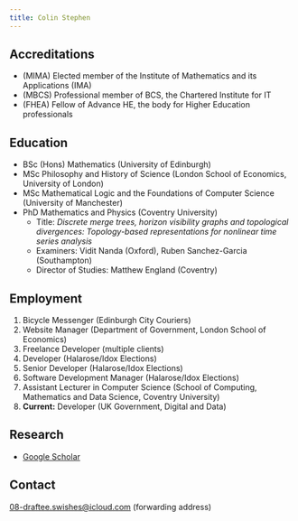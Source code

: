 ```yaml
---
title: Colin Stephen
---
```


## Accreditations

- (MIMA) Elected member of the Institute of Mathematics and its Applications (IMA)
- (MBCS) Professional member of BCS, the Chartered Institute for IT
- (FHEA) Fellow of Advance HE, the body for Higher Education professionals

## Education

- BSc (Hons) Mathematics (University of Edinburgh)
- MSc Philosophy and History of Science (London School of Economics, University of London)
- MSc Mathematical Logic and the Foundations of Computer Science (University of Manchester)
- PhD Mathematics and Physics (Coventry University)
  - Title: _Discrete merge trees, horizon visibility graphs and topological divergences: Topology-based representations for nonlinear time series analysis_
  - Examiners: Vidit Nanda (Oxford), Ruben Sanchez-Garcia (Southampton)
  - Director of Studies: Matthew England (Coventry)

## Employment

1. Bicycle Messenger (Edinburgh City Couriers)
2. Website Manager (Department of Government, London School of Economics)
3. Freelance Developer (multiple clients)
4. Developer (Halarose/Idox Elections)
5. Senior Developer (Halarose/Idox Elections)
6. Software Development Manager (Halarose/Idox Elections)
7. Assistant Lecturer in Computer Science (School of Computing, Mathematics and Data Science, Coventry University)
8. **Current:** Developer (UK Government, Digital and Data)

## Research

- [Google Scholar](https://scholar.google.com/citations?user=HNmtzhoAAAAJ&hl=en)

## Contact

[08-draftee.swishes@icloud.com](mailto:08-draftee.swishes@icloud.com) (forwarding address)

